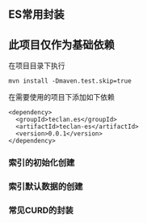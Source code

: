 ## ES常用封装

## 此项目仅作为基础依赖

在项目目录下执行

```
mvn install -Dmaven.test.skip=true
```

在需要使用的项目下添加如下依赖

```
<dependency>
  <groupId>teclan.es</groupId>
  <artifactId>teclan-es</artifactId>
  <version>0.0.1</version>
</dependency>
```


### 索引的初始化创建

### 索引默认数据的创建

### 常见CURD的封装
